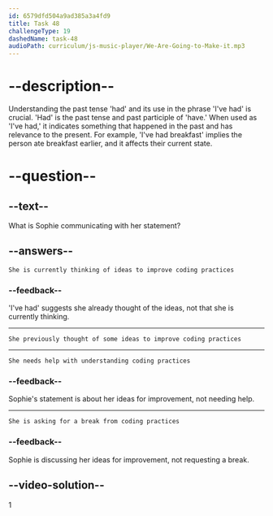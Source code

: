 ```yaml
---
id: 6579dfd504a9ad385a3a4fd9
title: Task 48
challengeType: 19
dashedName: task-48
audioPath: curriculum/js-music-player/We-Are-Going-to-Make-it.mp3
---
```


<!--
AUDIO REFERENCE: 
Sophie: "Good morning, everyone. I've had some ideas about improving our coding practices."
-->

# --description--

Understanding the past tense 'had' and its use in the phrase 'I've had' is crucial. 'Had' is the past tense and past participle of 'have.' When used as 'I've had,' it indicates something that happened in the past and has relevance to the present. For example, 'I've had breakfast' implies the person ate breakfast earlier, and it affects their current state.

# --question--

## --text--

What is Sophie communicating with her statement?

## --answers--

`She is currently thinking of ideas to improve coding practices`

### --feedback--

'I've had' suggests she already thought of the ideas, not that she is currently thinking.

---

`She previously thought of some ideas to improve coding practices`

---

`She needs help with understanding coding practices`

### --feedback--

Sophie's statement is about her ideas for improvement, not needing help.

---

`She is asking for a break from coding practices`

### --feedback--

Sophie is discussing her ideas for improvement, not requesting a break.

## --video-solution--

1

